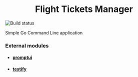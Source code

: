 <h1 align="center">Flight Tickets Manager</h1>

![Build status](https://github.com/VallecillaJesus/flight-tickets-manager/actions/workflows/ci.yaml/badge.svg)

Simple Go Command Line application

### External modules

* #### [promptui](https://github.com/manifoldco/promptui)
* #### [testify](https://github.com/stretchr/testify)